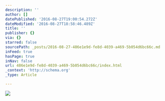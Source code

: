 ```yaml
---
description: ''
author: []
datePublished: '2016-08-27T19:00:54.272Z'
dateModified: '2016-08-27T18:58:46.489Z'
title: ''
publisher: {}
via: {}
starred: false
sourcePath: _posts/2016-08-27-486e1e9d-fe8d-4039-a469-5b054d6bc66c.md
inFeed: true
hasPage: true
inNav: false
url: 486e1e9d-fe8d-4039-a469-5b054d6bc66c/index.html
_context: 'http://schema.org'
_type: Article

---
```

![](https://the-grid-user-content.s3-us-west-2.amazonaws.com/8d260301-f777-4af0-8395-4cecaf705cca.jpg)